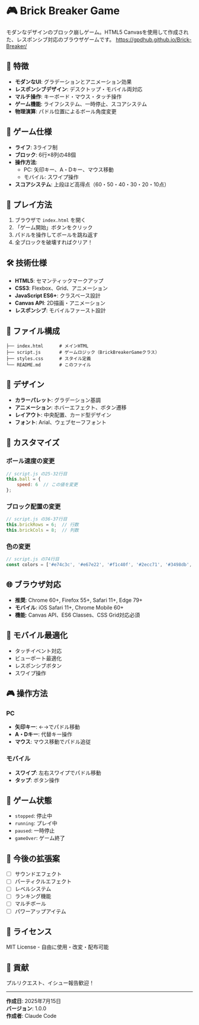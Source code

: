 # 🎮 Brick Breaker Game

モダンなデザインのブロック崩しゲーム。HTML5 Canvasを使用して作成された、レスポンシブ対応のブラウザゲームです。
https://gpdhub.github.io/Brick-Breaker/

## 🌟 特徴

- **モダンなUI**: グラデーションとアニメーション効果
- **レスポンシブデザイン**: デスクトップ・モバイル両対応
- **マルチ操作**: キーボード・マウス・タッチ操作
- **ゲーム機能**: ライフシステム、一時停止、スコアシステム
- **物理演算**: パドル位置によるボール角度変更

## 🎯 ゲーム仕様

- **ライフ**: 3ライフ制
- **ブロック**: 6行×8列の48個
- **操作方法**:
  - PC: 矢印キー、A・Dキー、マウス移動
  - モバイル: スワイプ操作
- **スコアシステム**: 上段ほど高得点（60・50・40・30・20・10点）

## 🚀 プレイ方法

1. ブラウザで `index.html` を開く
2. 「ゲーム開始」ボタンをクリック
3. パドルを操作してボールを跳ね返す
4. 全ブロックを破壊すればクリア！

## 🛠️ 技術仕様

- **HTML5**: セマンティックマークアップ
- **CSS3**: Flexbox、Grid、アニメーション
- **JavaScript ES6+**: クラスベース設計
- **Canvas API**: 2D描画・アニメーション
- **レスポンシブ**: モバイルファースト設計

## 📁 ファイル構成

```
├── index.html      # メインHTML
├── script.js       # ゲームロジック（BrickBreakerGameクラス）
├── styles.css      # スタイル定義
└── README.md       # このファイル
```

## 🎨 デザイン

- **カラーパレット**: グラデーション基調
- **アニメーション**: ホバーエフェクト、ボタン遷移
- **レイアウト**: 中央配置、カード型デザイン
- **フォント**: Arial、ウェブセーフフォント

## 🔧 カスタマイズ

### ボール速度の変更
```javascript
// script.js の25-32行目
this.ball = {
    speed: 6  // この値を変更
};
```

### ブロック配置の変更
```javascript
// script.js の36-37行目
this.brickRows = 6;  // 行数
this.brickCols = 8;  // 列数
```

### 色の変更
```javascript
// script.js の74行目
const colors = ['#e74c3c', '#e67e22', '#f1c40f', '#2ecc71', '#3498db', '#9b59b6'];
```

## 🌐 ブラウザ対応

- **推奨**: Chrome 60+, Firefox 55+, Safari 11+, Edge 79+
- **モバイル**: iOS Safari 11+, Chrome Mobile 60+
- **機能**: Canvas API、ES6 Classes、CSS Grid対応必須

## 📱 モバイル最適化

- タッチイベント対応
- ビューポート最適化
- レスポンシブボタン
- スワイプ操作

## 🎮 操作方法

### PC
- **矢印キー**: ←→でパドル移動
- **A・Dキー**: 代替キー操作  
- **マウス**: マウス移動でパドル追従

### モバイル
- **スワイプ**: 左右スワイプでパドル移動
- **タップ**: ボタン操作

## 🔄 ゲーム状態

- `stopped`: 停止中
- `running`: プレイ中  
- `paused`: 一時停止
- `gameOver`: ゲーム終了

## 🎯 今後の拡張案

- [ ] サウンドエフェクト
- [ ] パーティクルエフェクト
- [ ] レベルシステム
- [ ] ランキング機能
- [ ] マルチボール
- [ ] パワーアップアイテム

## 📝 ライセンス

MIT License - 自由に使用・改変・配布可能

## 🤝 貢献

プルリクエスト、イシュー報告歓迎！

---

**作成日**: 2025年7月15日  
**バージョン**: 1.0.0  
**作成者**: Claude Code
